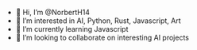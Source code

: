 - 👋 Hi, I’m @NorbertH14
- 👀 I’m interested in AI, Python, Rust, Javascript, Art
- 🌱 I’m currently learning Javascript
- 💞️ I’m looking to collaborate on interesting AI projects
